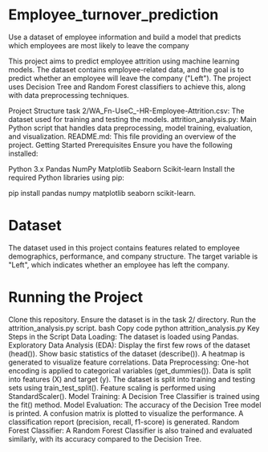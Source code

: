 # Employee_turnover_prediction
Use a dataset of employee information and build a model that predicts which employees are most likely to leave the company


This project aims to predict employee attrition using machine learning models. The dataset contains employee-related data, and the goal is to predict whether an employee will leave the company ("Left"). The project uses Decision Tree and Random Forest classifiers to achieve this, along with data preprocessing techniques.

Project Structure
task 2/WA_Fn-UseC_-HR-Employee-Attrition.csv: The dataset used for training and testing the models.
attrition_analysis.py: Main Python script that handles data preprocessing, model training, evaluation, and visualization.
README.md: This file providing an overview of the project.
Getting Started
Prerequisites
Ensure you have the following installed:<br />

Python 3.x
Pandas
NumPy
Matplotlib
Seaborn
Scikit-learn
Install the required Python libraries using pip:

pip install pandas numpy matplotlib seaborn scikit-learn.

# Dataset
The dataset used in this project contains features related to employee demographics, performance, and company structure. The target variable is "Left", which indicates whether an employee has left the company.

# Running the Project

Clone this repository.
Ensure the dataset is in the task 2/ directory.
Run the attrition_analysis.py script.
bash
Copy code
python attrition_analysis.py
Key Steps in the Script
Data Loading: The dataset is loaded using Pandas.
Exploratory Data Analysis (EDA):
Display the first few rows of the dataset (head()).
Show basic statistics of the dataset (describe()).
A heatmap is generated to visualize feature correlations.
Data Preprocessing:
One-hot encoding is applied to categorical variables (get_dummies()).
Data is split into features (X) and target (y).
The dataset is split into training and testing sets using train_test_split().
Feature scaling is performed using StandardScaler().
Model Training:
A Decision Tree Classifier is trained using the fit() method.
Model Evaluation:
The accuracy of the Decision Tree model is printed.
A confusion matrix is plotted to visualize the performance.
A classification report (precision, recall, f1-score) is generated.
Random Forest Classifier:
A Random Forest Classifier is also trained and evaluated similarly, with its accuracy compared to the Decision Tree.


